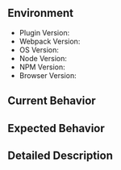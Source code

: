 ## Environment

- Plugin Version: <!-- e.g. v1.0.0 -->
- Webpack Version: <!-- e.g. v1.0.0 -->
- OS Version: <!-- e.g. OSX 10.13.0, Windows 10 -->
- Node Version: <!-- e.g. Node 10 -->
- NPM Version: <!-- e.g. NPM 6 -->
- Browser Version: <!-- e.g. Chrome 70 -->

## Current Behavior

<!-- write here -->

## Expected Behavior

<!-- write here -->

## Detailed Description

<!-- write here -->
